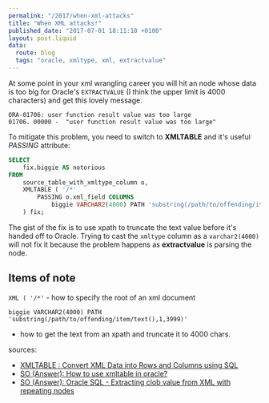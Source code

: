 ```yaml
---
permalink: "/2017/when-xml-attacks"
title: "When XML attacks!"
published_date: "2017-07-01 18:11:10 +0100"
layout: post.liquid
data:
  route: blog
  tags: "oracle, xmltype, xml, extractvalue"
---
```

At some point in your xml wrangling career you will hit an node whose data is
too big for Oracle's `EXTRACTVALUE` (I think the upper limit is 4000
characters) and get this lovely message.

```
ORA-01706: user function result value was too large
01706. 00000 -  "user function result value was too large"
```

To mitigate this problem, you need to switch to **XMLTABLE** and it's useful
*PASSING* attribute:

```sql
SELECT
    fix.biggie AS notorious
FROM
    source_table_with_xmltype_column o,
    XMLTABLE ( '/*'
        PASSING o.xml_field COLUMNS
            biggie VARCHAR2(4000) PATH 'substring(/path/to/offending/item/text(),1,3999)'
    ) fix;
```

The gist of the fix is to use xpath to truncate the text value before it's
handed off to Oracle. Trying to cast the `xmltype` column as a `varchar2(4000)`
will not fix it because the problem happens as **extractvalue** is parsing the
node.

## Items of note

`XML ( '/*'` - how to specify the root of an xml document

`biggie VARCHAR2(4000) PATH 'substring(/path/to/offending/item/text(),1,3999)'` 
- how to get the text from an xpath and truncate it to 4000 chars.

sources:
- [XMLTABLE : Convert XML Data into Rows and Columns using SQL](https://oracle-base.com/articles/misc/xmltable-convert-xml-data-into-rows-and-columns-using-sql)
- [SO (Answer): How to use xmltable in oracle?](http://stackoverflow.com/a/12691983/105282)
- [SO (Answer): Oracle SQL - Extracting clob value from XML with repeating nodes](http://stackoverflow.com/a/13790623/105282)
